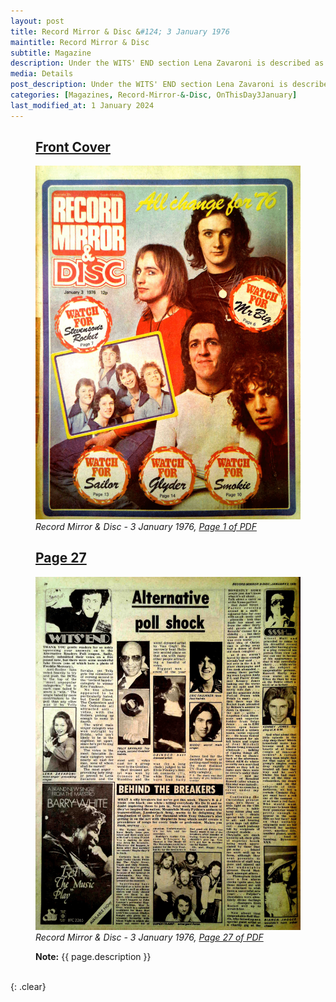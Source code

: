 ```yaml
---
layout: post
title: Record Mirror & Disc &#124; 3 January 1976
maintitle: Record Mirror & Disc
subtitle: Magazine
description: Under the WITS' END section Lena Zavaroni is described as the most anger - provoking singer.
media: Details
post_description: Under the WITS' END section Lena Zavaroni is described as the most anger - provoking singer.
categories: [Magazines, Record-Mirror-&-Disc, OnThisDay3January]
last_modified_at: 1 January 2024
---
```


<figure class="fig1">
<h2 id="cover"><a href="#cover">Front Cover</a></h2>
<a href="/assets/images/magazines/1976-01-03-01-record-mirror.png"><img src="/assets/images/magazines/1976-01-03-01-record-mirror.png" class="full-width zoom-in" /></a>
<cite>Record Mirror & Disc - 3 January 1976, <a class="external-link" href="https://www.worldradiohistory.com/UK/Record-Mirror/70s/76/Record-Mirror-1976-01-03.pdf">Page 1 of PDF</a></cite>
</figure>

<figure class="fig2">
<h2 id="page-27"><a href="#page-27">Page 27</a></h2>
<a href="/assets/images/magazines/1976-01-03-27-record-mirror.png"><img src="/assets/images/magazines/1976-01-03-27-record-mirror.png" class="full-width zoom-in" /></a>
<cite>Record Mirror & Disc - 3 January 1976, <a class="external-link" href="https://www.worldradiohistory.com/UK/Record-Mirror/70s/76/Record-Mirror-1976-01-03.pdf#page=27">Page 27 of PDF</a></cite>
</figure>

<figure class="fig3">
<strong>Note:</strong> {{ page.description }}
</figure>

<br />{: .clear}

